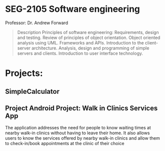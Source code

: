 # SEG-2105 Software engineering
Professor: 	Dr. Andrew Forward  
>Description
Principles of software engineering: Requirements, design and testing. Review of principles of object orientation. Object oriented analysis using UML. Frameworks and APIs. Introduction to the client-server architecture. Analysis, design and programming of simple servers and clients. Introduction to user interface technology.

# Projects:
## SimpleCalculator


## Project Android Project: Walk in Clinics Services App
The application addresses the need for people to know waiting times at nearby walk-in clinics without having to leave their home. It also allows users to know the services offered by nearby walk-in clinics and allow them to check-in/book appointments at the clinic of their choice


